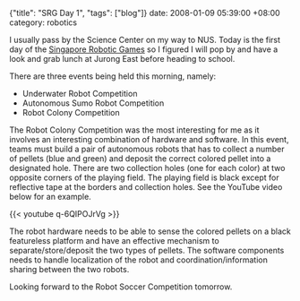 {"title": "SRG Day 1", "tags": ["blog"]}
date: 2008-01-09 05:39:00 +08:00
category: robotics

I usually pass by the Science Center on my way to NUS. Today is the first day of the [Singapore Robotic Games](http://guppy.mpe.nus.edu.sg/srg/) so I figured I will pop by and have a look and grab lunch at Jurong East before heading to school.

There are three events being held this morning, namely:

* Underwater Robot Competition
* Autonomous Sumo Robot Competition
* Robot Colony Competition

The Robot Colony Competition was the most interesting for me as it involves an interesting combination of hardware and software. In this event, teams must build a pair of autonomous robots that has to collect a number of pellets (blue and green) and deposit the correct colored pellet into a designated hole. There are two collection holes (one for each color) at two opposite corners of the playing field. The playing field is black except for reflective tape at the borders and collection holes. See the YouTube video below for an example.

{{< youtube q-6QIPOJrVg >}}

The robot hardware needs to be able to sense the colored pellets on a black featureless platform and have an effective mechanism to separate/store/deposit the two types of pellets. The software components needs to handle localization of the robot and coordination/information sharing between the two robots.

Looking forward to the Robot Soccer Competition tomorrow.
